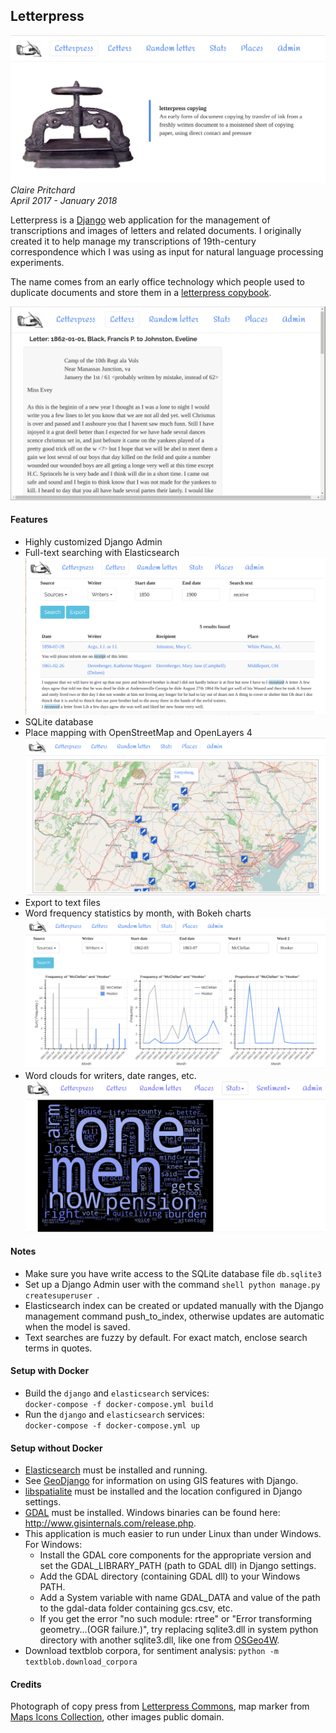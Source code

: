 ## Letterpress ##
![Screenshot](screenshots/home.png) 
*Claire Pritchard*  
*April 2017 - January 2018*   

Letterpress is a [Django](https://www.djangoproject.com/) web application for the management of transcriptions and images of letters and related documents. 
I originally created it to help manage my transcriptions of 19th-century correspondence which I was using as input for 
natural language processing experiments. 

The name comes from an early office technology which people used to duplicate documents and store them in a 
[letterpress copybook](http://www2.archivists.org/glossary/terms/l/letterpress-copybook).

 ![Letter](screenshots/letter.png)

#### Features ####

 - Highly customized Django Admin
 - Full-text searching with Elasticsearch
 ![Fuzzy text search](screenshots/text_search.png)
 - SQLite database
 - Place mapping with OpenStreetMap and OpenLayers 4
 ![Map](screenshots/map_with_popup.png)
 - Export to text files
 - Word frequency statistics by month, with Bokeh charts
 ![Charts](screenshots/charts.png)
 - Word clouds for writers, date ranges, etc.
 ![Word cloud](screenshots/wordcloud_page.png)
 
#### Notes ####
 - Make sure you have write access to the SQLite database file `db.sqlite3`
 - Set up a Django Admin user with the command ```shell python manage.py createsuperuser ```.
 - Elasticsearch index can be created or updated manually with the Django management command push_to_index, otherwise updates are automatic when the model is saved.
 - Text searches are fuzzy by default. For exact match, enclose search terms in quotes.

#### Setup with Docker #### 
 - Build the `django` and `elasticsearch` services:  
   ```docker-compose -f docker-compose.yml build```
 - Run the `django` and `elasticsearch` services:  
   ```docker-compose -f docker-compose.yml up```

#### Setup without Docker #### 
 - [Elasticsearch](https://www.elastic.co/products/elasticsearch) must be installed and running.
 - See [GeoDjango](https://docs.djangoproject.com/en/1.10/ref/contrib/gis/) for information on using GIS features with Django.
 - [libspatialite](https://www.gaia-gis.it/fossil/libspatialite/index) must be installed and the location configured in Django settings.
 - [GDAL](http://www.gdal.org/index.html) must be installed. Windows binaries can be found here: http://www.gisinternals.com/release.php.
 - This application is much easier to run under Linux than under Windows. For Windows:
    - Install the GDAL core components for the appropriate version and set the GDAL_LIBRARY_PATH (path to GDAL dll) in Django settings.
    - Add the GDAL directory (containing GDAL dll) to your Windows PATH.
    - Add a System variable with name GDAL_DATA and value of the path to the gdal-data folder containing gcs.csv, etc.
    - If you get the error "no such module: rtree" or "Error transforming geometry...(OGR failure.)", try replacing sqlite3.dll in system python directory with another sqlite3.dll, like one from [OSGeo4W](https://trac.osgeo.org/osgeo4w/).
 - Download textblob corpora, for sentiment analysis: `python -m textblob.download_corpora`
    
#### Credits ####
Photograph of copy press from [Letterpress Commons](https://letterpresscommons.com), 
map marker from [Maps Icons Collection](https://mapicons.mapsmarker.com), other images public domain.
